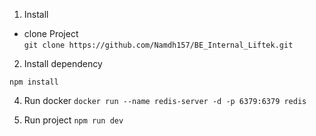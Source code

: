 1. Install
* clone Project  
```git clone https://github.com/Namdh157/BE_Internal_Liftek.git```
2. Install dependency 

```npm install```

4. Run docker 
```docker run --name redis-server -d -p 6379:6379 redis```

3. Run project 
```npm run dev```
